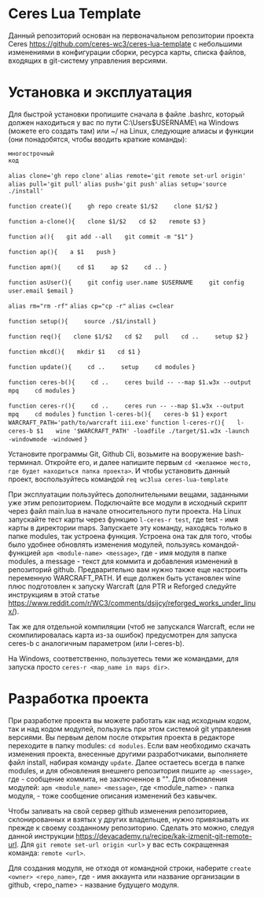 # Ceres Lua Template

Данный репозиторий основан на первоначальном репозитории проекта Ceres https://github.com/ceres-wc3/ceres-lua-template с небольшими изменениями в конфигурации сборки, ресурса карты, списка файлов, входящих в git-систему управления версиями.


# Установка и эксплуатация

Для быстрой установки пропишите сначала в файле .bashrc, который должен находиться у вас по пути C:\Users\$USERNAME\ на Windows (можете его создать там) или ~/ на Linux, следующие алиасы и функции (они понадобятся, чтобы вводить краткие команды):

```
многострочный
код
```

`alias clone='gh repo clone'`
`alias remote='git remote set-url origin'`
`alias pull='git pull'`
`alias push='git push'`
`alias setup='source ./install'`

`function create(){`
`    gh repo create $1/$2`
`    clone $1/$2`
`}`

`function a-clone(){`
`	clone $1/$2`
`	cd $2`
`	remote $3`
`}`

`function a(){`
`	git add --all`
`	git commit -m "$1"`
`}`

`function ap(){`
`	a $1`
`	push`
`}`

`function apm(){`
`    cd $1`
`    ap $2`
`    cd ..`
`}`

`function asUser(){`
`    git config user.name $USERNAME`
`    git config user.email $email`
`}`

`alias rm="rm -rf"`
`alias cp="cp -r"`
`alias c=clear`

`function setup(){`
`    source ./$1/install`
`}`

`function req(){`
`	clone $1/$2`
`	cd $2`
`	pull`
`	cd ..`
`    setup $2`
`}`

`function mkcd(){`
`	mkdir $1`
`	cd $1`
`}`

`function update(){`
`    cd ..`
`    setup`
`    cd modules`
`}`

`function ceres-b(){`
`    cd ..`
`    ceres build -- --map $1.w3x --output mpq`
`    cd modules`
`}`

`function ceres-r(){`
`    cd ..`
`    ceres run -- --map $1.w3x --output mpq`
`    cd modules`
`}`
`function l-ceres-b(){`
`	ceres-b $1`
`}`
`export WARCRAFT_PATH='path/to/warcraft iii.exe'`
`function l-ceres-r(){`
`	l-ceres-b $1`
`	wine '$WARCRAFT_PATH' -loadfile ./target/$1.w3x -launch -windowmode -windowed`
`}`

Установите программы Git, Github Cli, возьмите на вооружение bash-терминал. Откройте его, и далее напишите первым `cd <желаемое место, где будет находиться папка проекта>`. И чтобы установить данный проект, воспользуйтесь командой `req wc3lua ceres-lua-template`

При эксплуатации пользуйтесь дополнительными вещами, заданными уже этим репозиторием. Подключайте все модули в исходный скрипт через файл main.lua в начале относительного пути проекта.
На Linux запускайте тест карты через функцию `l-ceres-r test`, где test - имя карты в директории maps. Запускаете эту команду, находясь только в папке modules, так устроена функция. Устроена она так для того, чтобы было удобнее обновлять изменения модулей, пользуясь командой-функцией `apm <module-name> <message>`, где <module-name> - имя модуля в папке modules, а message - текст для коммита и добавления изменений в репозиторий github. Предварительно вам нужно также еще настроить переменную WARCRAFT_PATH. И еще должен быть установлен wine плюс подготовлен к запуску Warcraft (для PTR и Reforged следуйте инструкциям в этой статье https://www.reddit.com/r/WC3/comments/dsijcy/reforged_works_under_linux/).

Так же для отдельной компиляции (чтоб не запускался Warcraft, если не скомпилировалась карта из-за ошибок) предусмотрен для запуска ceres-b с аналогичным параметром (или l-ceres-b).

На Windows, соответственно, пользуетесь теми же командами, для запуска просто `ceres-r <map_name in maps dir>`.


# Разработка проекта

При разработке проекта вы можете работать как над исходным кодом, так и над кодом модулей, пользуясь при этом системой git управления версиями. Вы первым делом после открытия проекта в редакторе переходите в папку modules: `cd modules`. Если вам необходимо скачать изменения проекта, внесенные другими разработчиками, выполняете файл install, набирая команду `update`. Далее остаетесь всегда в папке modules, и для обновления внешнего репозитория пишите `ap <message>`, где <message> - сообщение коммита, не заключенное в "". Для обновления модулей: `apm <module_name> <message>`, где <module_name> - папка модуля, <message> - тоже сообщение описания изменений без кавычек.



Чтобы заливать на свой сервер github изменения репозиториев, склонированных и взятых у других владельцев, нужно привязывать их прежде к своему созданному репозиторию. Сделать это можно, следуя данной инструкции https://devacademy.ru/recipe/kak-izmenit-git-remote-url.
Для `git remote set-url origin <url>` у вас есть сокращенная команда: `remote <url>`.

Для создания модуля, не отходя от командной строки, наберите `create <owner> <repo_name>`, где <owner> - имя аккаунта или название организации в github, <repo_name> - название будущего модуля.